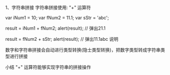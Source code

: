 
1、字符串拼接
字符串拼接使用: "+" 运算符

var iNum1 = 10;
var fNum2 = 11.1;
var sStr = 'abc';

result = iNum1 + fNum2;
alert(result); // 弹出21.1

result = fNum2 + sStr;
alert(result); // 弹出11.1abc
说明

数字和字符串拼接会自动进行类型转换(隐士类型转换)，把数字类型转成字符串类型进行拼接

小结
"+" 运算符能够实现字符串的拼接操作
